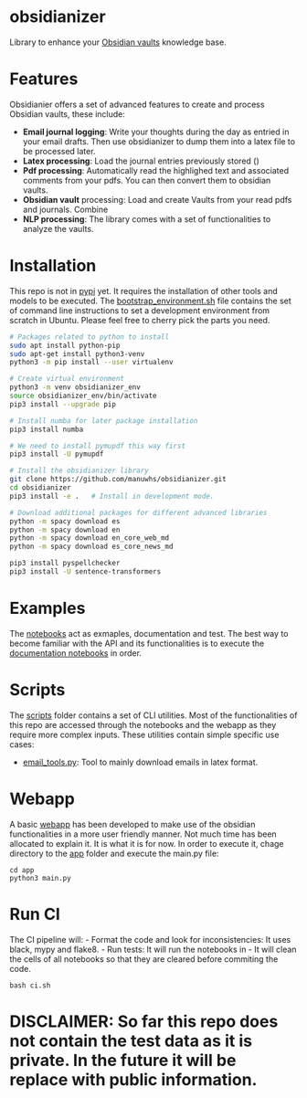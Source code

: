# obsidianizer
Library to enhance your [Obsidian vaults](https://obsidian.md/) knowledge base.

# Features

Obsidianier offers a set of advanced features to create and process Obsidian vaults, these include:
- **Email journal logging**: Write your thoughts during the day as entried in your email drafts. Then use obsidianizer to dump them into a latex file to be processed later.
- **Latex processing**: Load the journal entries previously stored ()
- **Pdf processing**: Automatically read the highlighed text and associated comments from your pdfs. You can then convert them to obsidian vaults.
- **Obsidian vault** processing: Load and create Vaults from your read pdfs and journals. Combine 
- **NLP processing**: The library comes with a set of functionalities to analyze the vaults. 


# Installation

This repo is not in [pypi](https://pypi.org/) yet. It requires the installation of other tools and models to be executed. The [bootstrap_environment.sh](./bootstrap_environment.sh) file contains the set of command line instructions to set a development environment from scratch in Ubuntu. Please feel free to cherry pick the parts you need.

``` bash
# Packages related to python to install
sudo apt install python-pip
sudo apt-get install python3-venv
python3 -m pip install --user virtualenv

# Create virtual environment
python3 -m venv obsidianizer_env
source obsidianizer_env/bin/activate
pip3 install --upgrade pip

# Install numba for later package installation
pip3 install numba 

# We need to install pymupdf this way first
pip3 install -U pymupdf

# Install the obsidianizer library
git clone https://github.com/manuwhs/obsidianizer.git 
cd obsidianizer
pip3 install -e .   # Install in development mode.

# Download additional packages for different advanced libraries
python -m spacy download es
python -m spacy download en
python -m spacy download en_core_web_md
python -m spacy download es_core_news_md

pip3 install pyspellchecker
pip3 install -U sentence-transformers
```

# Examples

The [notebooks](./notebooks/) act as exmaples, documentation and test. The best way to become familiar with the API and its functionalities is to execute the [documentation notebooks](./notebooks/documentation) in order. 


# Scripts 

The [scripts](./scripts/) folder contains a set of CLI utilities. Most of the functionalities of this repo are accessed through the notebooks and the webapp as they require more complex inputs. These utilities contain simple specific use cases:

- [email_tools.py](./scripts/email_tools.py): Tool to mainly download emails in latex format.


# Webapp 

A basic [webapp](./app/) has been developed to make use of the obsidian functionalities in a more user friendly manner. Not much time has been allocated to explain it. It is what it is for now. In order to execute it, chage directory to the [app](./app/) folder and execute the main.py file:

```
cd app
python3 main.py
```

# Run CI

The CI pipeline will:
    - Format the code and look for inconsistencies: It uses black, mypy and flake8.
    - Run tests: It will run the notebooks in 
    - It will clean the cells of all notebooks so that they are cleared before commiting the code.

```
bash ci.sh
```

# DISCLAIMER: So far this repo does not contain the test data as it is private. In the future it will be replace with public information.
